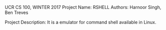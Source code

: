 UCR CS 100, WINTER 2017
Project Name: RSHELL
Authors: Harnoor Singh, Ben Treves

Project Description: It is a emulator for command shell available in Linux.
